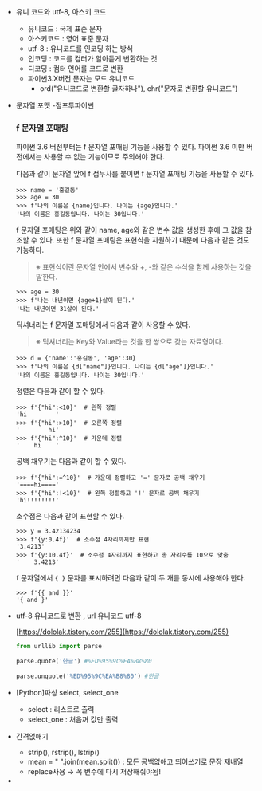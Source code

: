- 유니 코드와 utf-8, 아스키 코드
    - 유니코드 :  국제 표준 문자
    - 아스키코드 : 영어 표준 문자
    - utf-8 : 유니코드를 인코딩 하는 방식
    - 인코딩 : 코드를 컴터가 알아듣게 변환하는 것
    - 디코딩 : 컴터 언어를 코드로 변환
    - 파이썬3.X버전 문자는 모드 유니코드
        - ord("유니코드로 변환할 글자하나"), chr("문자로 변환할 유니코드")
- 문자열 포맷 -점프투파이썬

    ### **f 문자열 포매팅**

    파이썬 3.6 버전부터는 f 문자열 포매팅 기능을 사용할 수 있다. 파이썬 3.6 미만 버전에서는 사용할 수 없는 기능이므로 주의해야 한다.

    다음과 같이 문자열 앞에 f 접두사를 붙이면 f 문자열 포매팅 기능을 사용할 수 있다.

    ```
    >>> name = '홍길동'
    >>> age = 30
    >>> f'나의 이름은 {name}입니다. 나이는 {age}입니다.'
    '나의 이름은 홍길동입니다. 나이는 30입니다.'

    ```

    f 문자열 포매팅은 위와 같이 name, age와 같은 변수 값을 생성한 후에 그 값을 참조할 수 있다. 또한 f 문자열 포매팅은 표현식을 지원하기 때문에 다음과 같은 것도 가능하다.

    > ※ 표현식이란 문자열 안에서 변수와 +, -와 같은 수식을 함께 사용하는 것을 말한다.

    ```
    >>> age = 30
    >>> f'나는 내년이면 {age+1}살이 된다.'
    '나는 내년이면 31살이 된다.'

    ```

    딕셔너리는 f 문자열 포매팅에서 다음과 같이 사용할 수 있다.

    > ※ 딕셔너리는 Key와 Value라는 것을 한 쌍으로 갖는 자료형이다.

    ```
    >>> d = {'name':'홍길동', 'age':30}
    >>> f'나의 이름은 {d["name"]}입니다. 나이는 {d["age"]}입니다.'
    '나의 이름은 홍길동입니다. 나이는 30입니다.'

    ```

    정렬은 다음과 같이 할 수 있다.

    ```
    >>> f'{"hi":<10}'  # 왼쪽 정렬
    'hi        '
    >>> f'{"hi":>10}'  # 오른쪽 정렬
    '        hi'
    >>> f'{"hi":^10}'  # 가운데 정렬
    '    hi    '

    ```

    공백 채우기는 다음과 같이 할 수 있다.

    ```
    >>> f'{"hi":=^10}'  # 가운데 정렬하고 '=' 문자로 공백 채우기
    '====hi===='
    >>> f'{"hi":!<10}'  # 왼쪽 정렬하고 '!' 문자로 공백 채우기
    'hi!!!!!!!!'

    ```

    소수점은 다음과 같이 표현할 수 있다.

    ```
    >>> y = 3.42134234
    >>> f'{y:0.4f}'  # 소수점 4자리까지만 표현
    '3.4213'
    >>> f'{y:10.4f}'  # 소수점 4자리까지 표현하고 총 자리수를 10으로 맞춤
    '    3.4213'

    ```

    f 문자열에서 `{ }` 문자를 표시하려면 다음과 같이 두 개를 동시에 사용해야 한다.

    ```
    >>> f'{{ and }}'
    '{ and }'
    ```

- utf-8 유니코드로 변환 , url 유니코드 utf-8

    [https://dololak.tistory.com/255](https://dololak.tistory.com/255)

    ```python
    from urllib import parse
     
    parse.quote('한글') #%ED%95%9C%EA%B8%80
     
    parse.unquote('%ED%95%9C%EA%B8%80') #한글
    ```

- [Python]파싱 select, select_one
    - select : 리스트로 출력
    - select_one : 처음꺼  값만 출력
- 간격없애기
    - strip(), rstrip(), lstrip()
    - mean = " ".join(mean.split()) : 모든 공백없애고 띄어쓰기로 문장 재배열
    - replace사용 → 꼭 변수에 다시 저장해줘야됨!
-